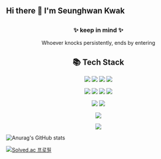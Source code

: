 <h2> Hi there 👋 I'm Seunghwan Kwak<h2>
<h3 align="center">✨ keep in mind ✨ </h3>
<p align="center"> Whoever knocks persistently, ends by entering </p>

<h2 align="center">📚 Tech Stack</h2>

<p align="center"><img src="https://img.shields.io/badge/JAVA-007396?style=for-the-badge&logo=java&logoColor=white"></a>
<img src="https://img.shields.io/badge/Spring-6DB33F?style=for-the-badge&logo=Spring&logoColor=white">
<img src="https://img.shields.io/badge/Python-3776AB?style=for-the-badge&logo=Python&logoColor=white">
<img src="https://img.shields.io/badge/django-092E20?style=for-the-badge&logo=django&logoColor=white">

<p align="center"><img src="https://img.shields.io/badge/javascript-F7DF1E?style=for-the-badge&logo=javascript&logoColor=black"></a>
<img src="https://img.shields.io/badge/html-E34F26?style=for-the-badge&logo=html5&logoColor=white">
<img src="https://img.shields.io/badge/css-1572B6?style=for-the-badge&logo=css3&logoColor=white">
<img src="https://img.shields.io/badge/bootstrap-7952B3?style=for-the-badge&logo=bootstrap&logoColor=white">
<p align="center"><img src="https://img.shields.io/badge/oracle-F80000?style=for-the-badge&logo=oracle&logoColor=white"></a>
<img src="https://img.shields.io/badge/mysql-4479A1?style=for-the-badge&logo=mysql&logoColor=white">
<p align="center"><img src="https://img.shields.io/badge/apache tomcat-F8DC75?style=for-the-badge&logo=apachetomcat&logoColor=white">
<p align="center"><img src="https://img.shields.io/badge/github-181717?style=for-the-badge&logo=github&logoColor=white"></a>


![Anurag's GitHub stats](https://github-readme-stats.vercel.app/api?username=hwanys&theme=dark&show_icons=true)

[![Solved.ac 프로필](http://mazassumnida.wtf/api/v2/generate_badge?boj=ksh7353)](https://solved.ac/ksh7353)

<!--
**hwanys/hwanys** is a ✨ _special_ ✨ repository because its `README.md` (this file) appears on your GitHub profile.

Here are some ideas to get you started:

- 🔭 I’m currently working on ...
- 🌱 I’m currently learning ...
- 👯 I’m looking to collaborate on ...
- 🤔 I’m looking for help with ...
- 💬 Ask me about ...
- 📫 How to reach me: ...
- 😄 Pronouns: ...
- ⚡ Fun fact: ...
-->
